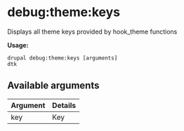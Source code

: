 # debug:theme:keys
Displays all theme keys provided by hook_theme functions

**Usage:**
```
drupal debug:theme:keys [arguments]
dtk
```

## Available arguments
Argument | Details
---------|-------------
key | Key
